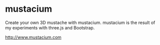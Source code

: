mustacium
=========
Create your own 3D mustache with mustacium.
mustacium is the result of my experiments with three.js and Bootstrap.

http://www.mustacium.com
